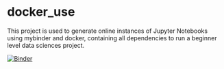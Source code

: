 # docker_use

This project is used to generate online instances of Jupyter Notebooks using mybinder and docker, containing all dependencies to run a beginner level data sciences project.

[![Binder](http://mybinder.org/badge.svg)](http://mybinder.org:/repo/auag92/cu_h2o_data_analysis)
